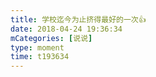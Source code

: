 ```yaml
---
title: 学校迄今为止挤得最好的一次👍
date: 2018-04-24 19:36:34
mCategories: [说说]
type: moment
time: t193634
---
```


<div id="pics-20180424193634"></div>

<script src="/lib/moment/pics.js"></script>
<script>
var data = [
    {"link": "2018-04-24_000000.jpeg", "type": "shuoshuo"}
];
picsRender(data, "pics-20180424193634");
</script>
